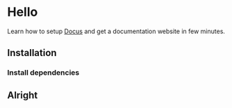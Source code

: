 # Hello

Learn how to setup [Docus](https://docus.dev) and get a documentation website in few minutes.

## Installation

### Install dependencies

## Alright
